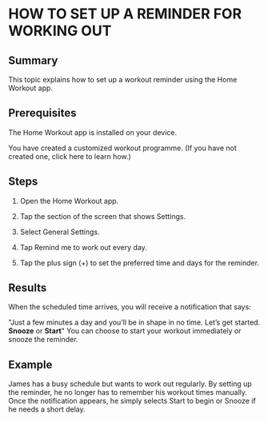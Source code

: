 # HOW TO SET UP A REMINDER FOR WORKING OUT

## Summary
This topic explains how to set up a workout reminder using the Home Workout app.

## Prerequisites

The Home Workout app is installed on your device.

You have created a customized workout programme. (If you have not created one, click here to learn how.)


## Steps

1. Open the Home Workout app.


2. Tap the section of the screen that shows Settings.


3. Select General Settings.


4. Tap Remind me to work out every day.


5. Tap the plus sign (+) to set the preferred time and days for the reminder.



## Results
When the scheduled time arrives, you will receive a notification that says:

"Just a few minutes a day and you’ll be in shape in no time. Let’s get started.
**Snooze** or **Start**"
You can choose to start your workout immediately or snooze the reminder.

## Example
James has a busy schedule but wants to work out regularly. By setting up the reminder, he no longer has to remember his workout times manually. Once the notification appears, he simply selects Start to begin or Snooze if he needs a short delay.
